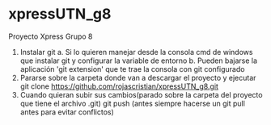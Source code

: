 # xpressUTN_g8
Proyecto Xpress Grupo 8

1. Instalar git
	a. Si lo quieren manejar desde la consola cmd de windows que instalar git y configurar la variable de entorno
	b. Pueden bajarse la aplicación 'git extension' que te trae la consola con git configurado
2. Pararse sobre la carpeta donde van a descargar el proyecto y ejecutar
	git clone https://github.com/rojascristian/xpressUTN_g8.git
3. Cuando quieran subir sus cambios(parado sobre la carpeta del proyecto que tiene el archivo .git)
	git push  (antes siempre hacerse un git pull antes para evitar conflictos)